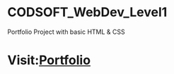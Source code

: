 # CODSOFT_WebDev_Level1
Portfolio Project with basic HTML &amp; CSS
<h1>Visit:<a href="https://vjymisal0.github.io/CODSOFT_WebDev_Level1/#contact">Portfolio</a></h1>
